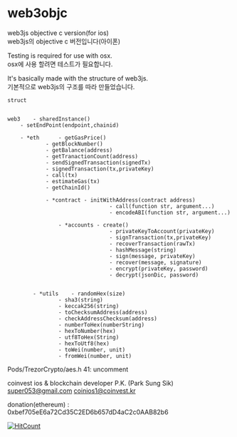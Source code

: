 # web3objc
web3js objective c version(for ios)  
 web3js의 objective c 버전입니다(아이폰)  

Testing is required for use with osx.  
 osx에 사용 할려면 테스트가 필요합니다.  

It's basically made with the structure of web3js.  
 기본적으로 web3js의 구조를 따라 만들었습니다.  

	struct	
			
		          
	web3	- sharedInstance()		
		- setEndPoint(endpoint,chainid)
		
		- *eth		- getGasPrice()	
				- getBlockNumber()	
				- getBalance(address)	
				- getTranactionCount(address)	
				- sendSignedTransaction(signedTx)	
				- signedTransaction(tx,privateKey)	
				- call(tx)	
				- estimateGas(tx)	
				- getChainId()
				
				- *contract	- initWithAddress(contract address)
			                    	- call(function str, argument...)
			                    	- encodeABI(function str, argument...)
			
		          	- *accounts	- create()
			                    	- privateKeyToAccount(privateKey)
			                    	- signTransaction(tx,privateKey)
			                    	- recoverTransaction(rawTx)
			                    	- hashMessage(string)
			                    	- sign(message, privateKey)
			                    	- recover(message, signature)
			                    	- encrypt(privateKey, password)
			                    	- decrypt(jsonDic, password) 
			
			
	    	- *utils	- randomHex(size)	
		           	- sha3(string)	
		           	- keccak256(string)	
		           	- toChecksumAddress(address)	
		           	- checkAddressChecksum(address)	
		           	- numberToHex(numberString)	
		           	- hexToNumber(hex)	
		           	- utf8ToHex(String)	
		           	- hexToUtf8(hex)	
		           	- toWei(number, unit)	
		           	- fromWei(number, unit)	
    
Pods/TrezorCrypto/aes.h 41: uncomment

coinvest ios & blockchain developer P.K. (Park Sung Sik)
super053@gmail.com
coinios1@coinvest.kr



donation(ethereum) : 0xbef705eE6a72Cd35C2ED6b657dD4aC2c0AAB82b6

[![HitCount](http://hits.dwyl.com/super053/web3objc.svg)](http://hits.dwyl.com/super053/web3objc)
